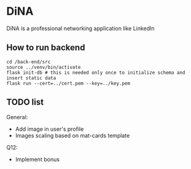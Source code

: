 # DiNA
DiNA is a professional networking application like LinkedIn


## How to run backend

```
cd /back-end/src
source ../venv/bin/activate
flask init-db # this is needed only once to initialize schema and insert static data
flask run --cert=../cert.pem --key=../key.pem
```

## TODO list

General:
 - Add image in user's profile
 - Images scaling based on mat-cards template

Q12:
 - Implement bonus

